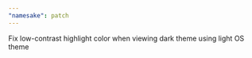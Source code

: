 ```yaml
---
"namesake": patch
---
```


Fix low-contrast highlight color when viewing dark theme using light OS theme
